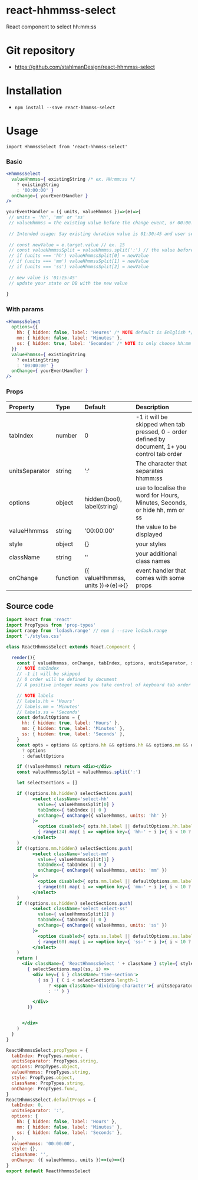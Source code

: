 # react-hhmmss-select
React component to select hh:mm:ss

# Git repository
- https://github.com/stahlmanDesign/react-hhmmss-select

# Installation
- `npm install --save react-hhmmss-select`

# Usage
`import HhmmssSelect from 'react-hhmmss-select'`

### Basic
```jsx
<HhmmssSelect
  valueHhmmss={ existingString /* ex. HH:mm:ss */
    ? existingString 
    : '00:00:00' }
  onChange={ yourEventHandler }
/>

```
```js
yourEventHandler = ({ units, valueHhmmss })=>(e)=>{
 // units = 'hh', 'mm' or 'ss'
 // valueHhmmss = the existing value before the change event, or 00:00:00 if none
 
 // Intended usage: Say existing duration value is 01:30:45 and user selects 15 min
 
 // const newValue = e.target.value // ex. 15
 // const valueHhmmssSplit = valueHhmmss.split(':') // the value before the change event
 // if (units === 'hh') valueHhmmssSplit[0] = newValue
 // if (units === 'mm') valueHhmmssSplit[1] = newValue
 // if (units === 'ss') valueHhmmssSplit[2] = newValue
 
 // new value is '01:15:45'
 // update your state or DB with the new value
 
}
```
### With params
```jsx
<HhmmssSelect
  options={{
    hh: { hidden: false, label: 'Heures' /* NOTE default is Enlglish */}, 
    mm: { hidden: false, label: 'Minutes' },
    ss: { hidden: true, label: 'Secondes' /* NOTE to only choose hh:mm */ },
  }}
  valueHhmmss={ existingString
    ? existingString 
    : '00:00:00' }
  onChange={ yourEventHandler }
/>

```

### Props

| Property | Type | Default | Description |
|:---|:---|:---|:---|
| tabIndex | number | 0 | -1 it will be skipped when tab pressed, 0 - order defined by document, 1+ you control tab order |
| unitsSeparator | string | ':' | The character that separates hh:mm:ss |
| options | object | hidden(bool), label(string) | use to localise the word for Hours, Minutes, Seconds, or hide hh, mm or ss |
| valueHhmmss | string | '00:00:00' | the value to be displayed |
| style | object | {} | your styles |
| className | string | '' | your additional class names |
| onChange | function | ({ valueHhmmss, units })=>(e)=>{} | event handler that comes with some props |

## Source code

```jsx
import React from 'react'
import PropTypes from 'prop-types'
import range from 'lodash.range' // npm i --save lodash.range
import './styles.css'

class ReactHhmmssSelect extends React.Component {

  render(){
    const { valueHhmmss, onChange, tabIndex, options, unitsSeparator, style, className } = this.props
    // NOTE tabIndex
    // -1 it will be skipped
    // 0 order will be defined by document
    // A positive integer means you take control of keyboard tab order */

    // NOTE labels
    // labels.hh = 'Hours'
    // labels.mm = 'Minutes'
    // labels.ss = 'Seconds'
    const defaultOptions = {
      hh: { hidden: true, label: 'Hours' },
      mm: { hidden: true, label: 'Minutes' },
      ss: { hidden: true, label: 'Seconds' },
    }
    const opts = options && options.hh && options.hh && options.mm && options.ss
      ? options
      : defaultOptions

    if (!valueHhmmss) return <div></div>
    const valueHhmmssSplit = valueHhmmss.split(':')

    let selectSections = []

    if (!options.hh.hidden) selectSections.push(
          <select className='select-hh'
            value={ valueHhmmssSplit[0] }
            tabIndex={ tabIndex || 0 }
            onChange={ onChange({ valueHhmmss, units: 'hh' })
          }>
            <option disabled>{ opts.hh.label || defaultOptions.hh.label }</option>
            { range(24).map( i => <option key={ 'hh-' + i }>{ i < 10 ? '0' + i : i }</option> ) }
          </select>
    )
    if (!options.mm.hidden) selectSections.push(
          <select className='select-mm'
            value={ valueHhmmssSplit[1] }
            tabIndex={ tabIndex || 0 }
            onChange={ onChange({ valueHhmmss, units: 'mm' })
          }>
            <option disabled>{ opts.mm.label || defaultOptions.mm.label }</option>
            { range(60).map( i => <option key={ 'mm-' + i }>{ i < 10 ? '0' + i : i }</option> ) }
          </select>
    )
    if (!options.ss.hidden) selectSections.push(
          <select className='select select-ss'
            value={ valueHhmmssSplit[2] }
            tabIndex={ tabIndex || 0 }
            onChange={ onChange({ valueHhmmss, units: 'ss' })
          }>
            <option disabled>{ opts.ss.label || defaultOptions.ss.label }</option>
            { range(60).map( i => <option key={ 'ss-' + i }>{ i < 10 ? '0' + i : i }</option> ) }
          </select>
    )
    return (
      <div className={ 'ReactHhmmssSelect ' + className } style={ style }>
        { selectSections.map((ss, i) =>
          <div key={ i } className='time-section'>
            { ss } { ( i < selectSections.length-1
                ? <span className='dividing-character'>{ unitsSeparator || ':' }</span>
                : '' ) }

          </div>
        )}


      </div>
    )
  }
}

ReactHhmmssSelect.propTypes = {
  tabIndex: PropTypes.number,
  unitsSeparator: PropTypes.string,
  options: PropTypes.object,
  valueHhmmss: PropTypes.string,
  style: PropTypes.object,
  className: PropTypes.string,
  onChange: PropTypes.func,
}
ReactHhmmssSelect.defaultProps = {
  tabIndex: 0,
  unitsSeparator: ':',
  options: {
    hh: { hidden: false, label: 'Hours' },
    mm: { hidden: false, label: 'Minutes' },
    ss: { hidden: false, label: 'Seconds' },
  },
  valueHhmmss: '00:00:00',
  style: {},
  className: '',
  onChange: ({ valueHhmmss, units })=>(e)=>{}
}
export default ReactHhmmssSelect

```
